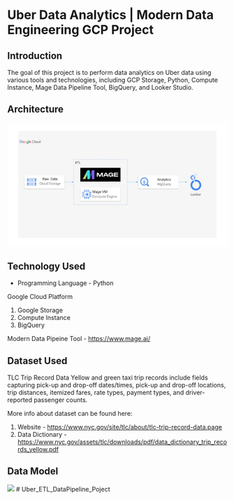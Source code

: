 # Uber Data Analytics | Modern Data Engineering GCP Project

## Introduction

The goal of this project is to perform data analytics on Uber data using various tools and technologies, including GCP Storage, Python, Compute Instance, Mage Data Pipeline Tool, BigQuery, and Looker Studio.

## Architecture

<img src="architecture.jpg">

## Technology Used

- Programming Language - Python

Google Cloud Platform

1. Google Storage
2. Compute Instance
3. BigQuery

Modern Data Pipeine Tool - https://www.mage.ai/

## Dataset Used

TLC Trip Record Data
Yellow and green taxi trip records include fields capturing pick-up and drop-off dates/times, pick-up and drop-off locations, trip distances, itemized fares, rate types, payment types, and driver-reported passenger counts.

More info about dataset can be found here:

1. Website - https://www.nyc.gov/site/tlc/about/tlc-trip-record-data.page
2. Data Dictionary - https://www.nyc.gov/assets/tlc/downloads/pdf/data_dictionary_trip_records_yellow.pdf

## Data Model

<img src="data_model.jpeg">
# Uber_ETL_DataPipeline_Poject
